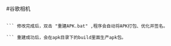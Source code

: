 #谷歌相机
``` 该源码不带lib，所以编译前先从原包中的lib包解压到apk目录下

``` 修改完成后，双击 "重建APK.bat" ,程序会自动将APK打包、优化并签名。

``` 重建成功后，会在apk目录下的build里面生产apk包。 

